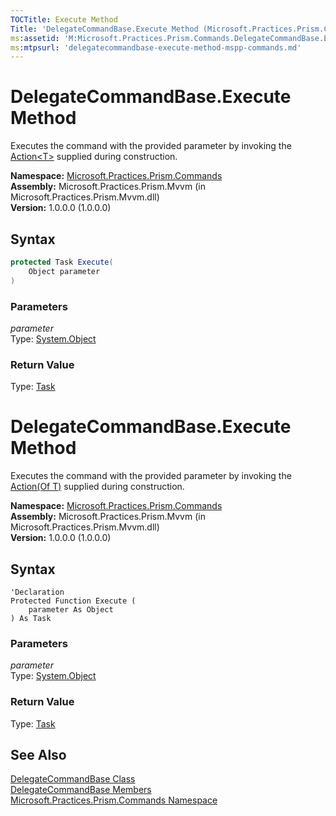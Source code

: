 ```yaml
---
TOCTitle: Execute Method
Title: 'DelegateCommandBase.Execute Method (Microsoft.Practices.Prism.Commands)'
ms:assetid: 'M:Microsoft.Practices.Prism.Commands.DelegateCommandBase.Execute(System.Object)'
ms:mtpsurl: 'delegatecommandbase-execute-method-mspp-commands.md'
---
```


# DelegateCommandBase.Execute Method

Executes the command with the provided parameter by invoking the [Action&lt;T&gt;](http://msdn.microsoft.com/en-us/library/018hxwa8) supplied during construction.

**Namespace:** [Microsoft.Practices.Prism.Commands](/patterns-practices/reference/mspp-commands-namespace)<br/>
**Assembly:** Microsoft.Practices.Prism.Mvvm (in Microsoft.Practices.Prism.Mvvm.dll)<br/>
**Version:** 1.0.0.0 (1.0.0.0)

## Syntax

```C#
protected Task Execute(
	Object parameter
)
```

### Parameters

*parameter*  
Type: [System.Object](http://msdn.microsoft.com/en-us/library/e5kfa45b)

### Return Value

Type: [Task](http://msdn.microsoft.com/en-us/library/dd235678)

# DelegateCommandBase.Execute Method

Executes the command with the provided parameter by invoking the [Action(Of T)](http://msdn.microsoft.com/en-us/library/018hxwa8) supplied during construction.

**Namespace:** [Microsoft.Practices.Prism.Commands](/patterns-practices/reference/mspp-commands-namespace)<br/>
**Assembly:** Microsoft.Practices.Prism.Mvvm (in Microsoft.Practices.Prism.Mvvm.dll)<br/>
**Version:** 1.0.0.0 (1.0.0.0)

## Syntax

```VB
'Declaration
Protected Function Execute ( 
	parameter As Object
) As Task
```

### Parameters

*parameter*  
Type: [System.Object](http://msdn.microsoft.com/en-us/library/e5kfa45b)

### Return Value

Type: [Task](http://msdn.microsoft.com/en-us/library/dd235678)

## See Also

[DelegateCommandBase Class](/patterns-practices/reference/delegatecommandbase-class-mspp-commands)<br/>
[DelegateCommandBase Members](/patterns-practices/reference/delegatecommandbase-members-mspp-commands)<br/>
[Microsoft.Practices.Prism.Commands Namespace](/patterns-practices/reference/mspp-commands-namespace)<br/>